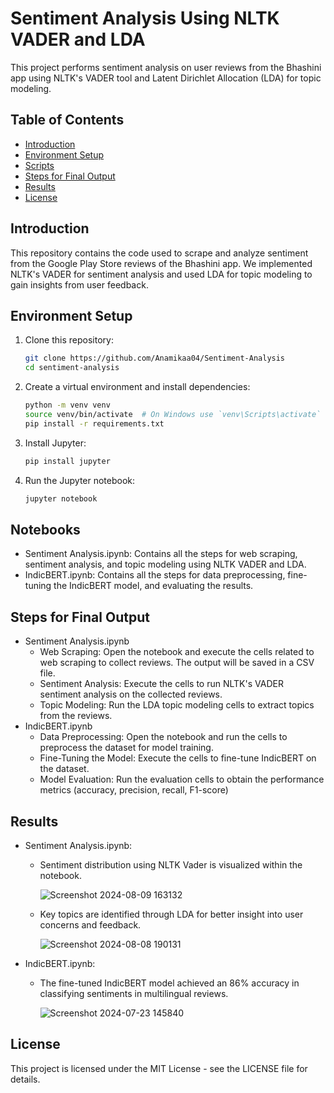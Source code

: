 # Sentiment Analysis Using NLTK VADER and LDA

This project performs sentiment analysis on user reviews from the Bhashini app using NLTK's VADER tool and Latent Dirichlet Allocation (LDA) for topic modeling.

## Table of Contents
- [Introduction](#introduction)
- [Environment Setup](#environment-setup)
- [Scripts](#scripts)
- [Steps for Final Output](#steps-for-final-output)
- [Results](#results)
- [License](#licence)

## Introduction
This repository contains the code used to scrape and analyze sentiment from the Google Play Store reviews of the Bhashini app. We implemented NLTK's VADER for sentiment analysis and used LDA for topic modeling to gain insights from user feedback.

## Environment Setup
1. Clone this repository:
   ```bash
   git clone https://github.com/Anamikaa04/Sentiment-Analysis
   cd sentiment-analysis
2. Create a virtual environment and install dependencies:
   ```bash
   python -m venv venv
   source venv/bin/activate  # On Windows use `venv\Scripts\activate`
   pip install -r requirements.txt
3. Install Jupyter:
   ```bash
   pip install jupyter
4. Run the Jupyter notebook:
   ```bash
   jupyter notebook

## Notebooks
- Sentiment Analysis.ipynb: Contains all the steps for web scraping, sentiment analysis, and topic modeling using NLTK VADER and LDA.
- IndicBERT.ipynb: Contains all the steps for data preprocessing, fine-tuning the IndicBERT model, and evaluating the results.

## Steps for Final Output
- Sentiment Analysis.ipynb
  - Web Scraping: Open the notebook and execute the cells related to web scraping to collect reviews. The output will be saved in a CSV file.
  - Sentiment Analysis: Execute the cells to run NLTK's VADER sentiment analysis on the collected reviews.
  - Topic Modeling: Run the LDA topic modeling cells to extract topics from the reviews.
- IndicBERT.ipynb
  - Data Preprocessing: Open the notebook and run the cells to preprocess the dataset for model training.
  - Fine-Tuning the Model: Execute the cells to fine-tune IndicBERT on the dataset.
  - Model Evaluation: Run the evaluation cells to obtain the performance metrics (accuracy, precision, recall, F1-score)

## Results
- Sentiment Analysis.ipynb:
  - Sentiment distribution using NLTK Vader is visualized within the notebook.
    
    ![Screenshot 2024-08-09 163132](https://github.com/user-attachments/assets/41d329fa-15cb-4131-a5ef-dbb9a2f33415)

  - Key topics are identified through LDA for better insight into user concerns and feedback.
 
    ![Screenshot 2024-08-08 190131](https://github.com/user-attachments/assets/a442d052-8296-48de-99f0-e988ef8b5e84)

    
- IndicBERT.ipynb:
  - The fine-tuned IndicBERT model achieved an 86% accuracy in classifying sentiments in multilingual reviews.

    ![Screenshot 2024-07-23 145840](https://github.com/user-attachments/assets/319f6107-5183-4bcd-82b0-da2611a2b63f)


## License
This project is licensed under the MIT License - see the LICENSE file for details.
